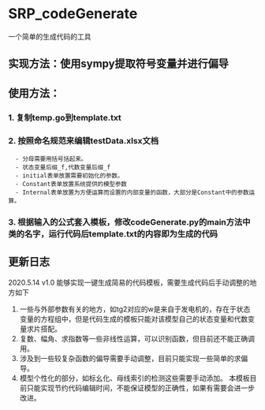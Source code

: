 # SRP_codeGenerate
一个简单的生成代码的工具
## 实现方法：使用sympy提取符号变量并进行偏导
## 使用方法：
### 1. 复制temp.go到template.txt
### 2. 按照命名规范来编辑testData.xlsx文档
      - 分母需要用括号括起来。
      - 状态变量后缀_f,代数变量后缀_f
      - initial表单放置需要初始化的参数。
      - Constant表单放置系统提供的模型参数
      - Internal表单放置为方便运算而设置的内部变量的函数，大部分是Constant中的参数运算。
### 3. 根据输入的公式套入模板，修改codeGenerate.py的main方法中类的名字，运行代码后template.txt的内容即为生成的代码
## 更新日志
2020.5.14 v1.0
能够实现一键生成简易的代码模板，需要生成代码后手动调整的地方如下
1. 一些与外部参数有关的地方，如tg2对应的w是来自于发电机的，存在于状态变量的方程组中，但是代码生成的模板只能对该模型自己的状态变量和代数变量求片搭配。
2. 复数、幅角、求指数等一些非线性运算，可以识别函数，但目前还不能正确调用。
3. 涉及到一些较复杂函数的偏导需要手动调整，目前只能实现一些简单的求偏导。
4. 模型个性化的部分，如标幺化、母线索引的检测这些需要手动添加。
本模板目前只能实现节约代码编辑时间，不能保证模型的正确性，如果有需要会进一步改进。
